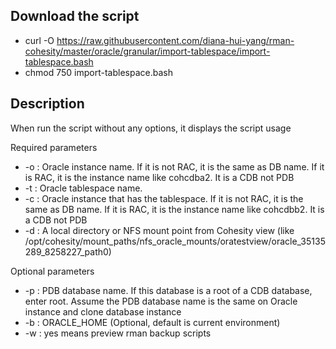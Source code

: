 ## Download the script
- curl -O https://raw.githubusercontent.com/diana-hui-yang/rman-cohesity/master/oracle/granular/import-tablespace/import-tablespace.bash
- chmod 750 import-tablespace.bash

## Description
When run the script without any options, it displays the script usage

Required parameters

- -o : Oracle instance name. If it is not RAC, it is the same as DB name. If it is RAC, it is the instance name like cohcdba2. It is a CDB not PDB
- -t : Oracle tablespace name.
- -c : Oracle instance that has the tablespace. If it is not RAC, it is the same as DB name. If it is RAC, it is the instance name like cohcdbb2. It is a CDB not PDB
- -d : A local directory or NFS mount point from Cohesity view (like /opt/cohesity/mount_paths/nfs_oracle_mounts/oratestview/oracle_35135289_8258227_path0)

 
Optional parameters
- -p : PDB database name. If this database is a root of a CDB database, enter root. Assume the PDB database name is the same on Oracle instance and clone database instance
- -b : ORACLE_HOME (Optional, default is current environment)
- -w : yes means preview rman backup scripts

